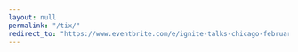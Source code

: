 ```yaml
---
layout: null
permalink: "/tix/"
redirect_to: "https://www.eventbrite.com/e/ignite-talks-chicago-february-26-tickets-56000684555"
---
```


